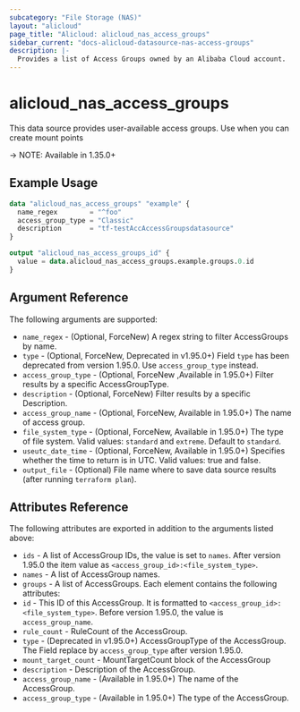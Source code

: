 ```yaml
---
subcategory: "File Storage (NAS)"
layout: "alicloud"
page_title: "Alicloud: alicloud_nas_access_groups"
sidebar_current: "docs-alicloud-datasource-nas-access-groups"
description: |-
  Provides a list of Access Groups owned by an Alibaba Cloud account.
---
```


# alicloud\_nas_access_groups

This data source provides user-available access groups. Use when you can create mount points

-> NOTE: Available in 1.35.0+

## Example Usage

```terraform
data "alicloud_nas_access_groups" "example" {
  name_regex        = "^foo"
  access_group_type = "Classic"
  description       = "tf-testAccAccessGroupsdatasource"
}

output "alicloud_nas_access_groups_id" {
  value = data.alicloud_nas_access_groups.example.groups.0.id
}
```

## Argument Reference

The following arguments are supported:

* `name_regex` - (Optional, ForceNew) A regex string to filter AccessGroups by name. 
* `type` - (Optional, ForceNew, Deprecated in v1.95.0+) Field `type` has been deprecated from version 1.95.0. Use `access_group_type` instead.
* `access_group_type` - (Optional, ForceNew ,Available in 1.95.0+) Filter results by a specific AccessGroupType.
* `description` - (Optional, ForceNew) Filter results by a specific Description.
* `access_group_name` - (Optional, ForceNew, Available in 1.95.0+) The name of access group.
* `file_system_type` - (Optional, ForceNew, Available in 1.95.0+) The type of file system. Valid values: `standard` and `extreme`. Default to `standard`.
* `useutc_date_time` - (Optional, ForceNew, Available in 1.95.0+) Specifies whether the time to return is in UTC. Valid values: true and false.
* `output_file` - (Optional) File name where to save data source results (after running `terraform plan`).

## Attributes Reference

The following attributes are exported in addition to the arguments listed above:

* `ids` - A list of AccessGroup IDs, the value is set to `names`. After version 1.95.0 the item value as `<access_group_id>:<file_system_type>`. 
* `names` - A list of AccessGroup names.
* `groups` - A list of AccessGroups. Each element contains the following attributes:
 * `id` - This ID of this AccessGroup. It is formatted to ``<access_group_id>:<file_system_type>``. Before version 1.95.0, the value is `access_group_name`.
 * `rule_count` - RuleCount of the AccessGroup.
 * `type` - (Deprecated in v1.95.0+) AccessGroupType of the AccessGroup. The Field replace by `access_group_type` after version 1.95.0.
 * `mount_target_count` - MountTargetCount block of the AccessGroup
 * `description` - Description of the AccessGroup.
 * `access_group_name` - (Available in 1.95.0+) The name of the AccessGroup.
 * `access_group_type` - (Available in 1.95.0+) The type of the AccessGroup.
